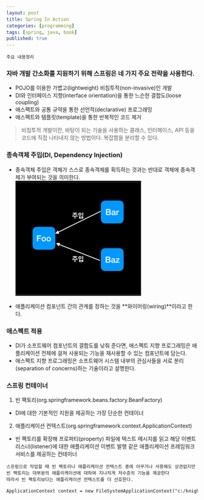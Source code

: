 ```yaml
---
layout: post
title: Spring In Action
categories: [programming]
tags: [spring, java, book]
published: true
---
```


```
주요 내용정리
```
### 자바 개발 간소화를 지원하기 위해 스프링은 네 가지 주요 전략을 사용한다.
* POJO를 이용한 가볍고(lightweight) 비침투적(non-invasive)인 개발
* DI와 인터페이스 지향(interface orientation)을 통한 느슨한 결합도(loose coupling)
* 애스펙트와 공통 규약을 통한 선언적(declarative) 프로그래밍
* 애스펙트와 템플릿(template)을 통한 반복적인 코드 제거

> 비침투적 개발이란, 바탕이 되는 기술을 사용하는 클래스, 인터페이스, API 등을 코드에 직접 나타내지 않는 방법이다. 복잡함을 분리할 수 있다.

### 종속객체 주입(DI, Dependency Injection)
* 종속객체 주입은 객체가 스스로 종속객체를 획득하는 것과는 반대로 객체에 종속객체가 부여되는 것을 의미한다.
![DI](../../images/spring-in-action/di.png)

* 애플리케이션 컴포넌트 간의 관계를 정하는 것을 **와이어링(wiring)**이라고 한다.

### 애스펙트 적용
* DI가 소프트웨어 컴포넌트의 결합도를 낮춰 준다면, 애스펙트 지향 프로그래밍은 애플리케이션 전체에 걸쳐 사용되는 기능을 재사용할 수 있는 컴포넌트에 담는다.
* 애스펙트 지향 프로그래밍은 소프트웨어 시스템 내부의 관심사들을 서로 분리(separation of concerns)하는 기술이라고 설명한다.

### 스프링 컨테이너
1. 빈 팩토리(org.springframework.beans.factory.BeanFactory)
- DI에 대한 기본적인 지원을 제공하는 가장 단순한 컨테이너
2. 애플리케이션 컨텍스트(org.springframework.context.ApplicationContext)
- 빈 팩토리를 확장해 프로퍼티(property) 파일에 텍스트 메시지를 읽고 해당 이벤트 리스너(listener)에 대한 애플리케이션 이벤트 발행 같은 애플리케이션 프레임워크 서비스를 제공하는 컨테이너

```
스프링으로 작업할 때 빈 팩토리나 애플리케이션 컨텍스트 중에 아무거나 사용해도 상관없지만 빈 팩토리는 대부분의 애플리케이션에 대하여 지나치게 저수준의 기능을 제공한다
따라서 빈 팩토리보다는 애플리케이션 컨텍스트를 더 선호한다.
```

```xml
ApplicationContext context = new FileSystemApplicationContext("c:/knight.xml");
```

